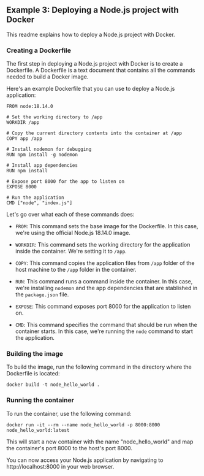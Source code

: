 ## Example 3: Deploying a Node.js project with Docker

This readme explains how to deploy a Node.js project with Docker.

### Creating a Dockerfile

The first step in deploying a Node.js project with Docker is to create a Dockerfile. A Dockerfile is a text document that contains all the commands needed to build a Docker image.

Here's an example Dockerfile that you can use to deploy a Node.js application:

```
FROM node:18.14.0

# Set the working directory to /app
WORKDIR /app

# Copy the current directory contents into the container at /app
COPY app /app

# Install nodemon for debugging
RUN npm install -g nodemon

# Install app dependencies
RUN npm install

# Expose port 8000 for the app to listen on
EXPOSE 8000

# Run the application
CMD ["node", "index.js"]
```

Let's go over what each of these commands does:

- `FROM`: This command sets the base image for the Dockerfile. In this case, we're using the official Node.js 18.14.0 image.

- `WORKDIR`: This command sets the working directory for the application inside the container. We're setting it to `/app`.

- `COPY`: This command copies the application files from `/app` folder of the host machine to the `/app` folder in the container.

- `RUN`: This command runs a command inside the container. In this case, we're installing `nodemon` and the app dependencies that are stablished in the ``package.json`` file.

- `EXPOSE`: This command exposes port 8000 for the application to listen on.

- `CMD`: This command specifies the command that should be run when the container starts. In this case, we're running the `node` command to start the application.

### Building the image

To build the image, run the following command in the directory where the Dockerfile is located:

```
docker build -t node_hello_world .
```

### Running the container

To run the container, use the following command:

```
docker run -it --rm --name node_hello_world -p 8000:8000 node_hello_world:latest
```

This will start a new container with the name "node_hello_world" and map the container's port 8000 to the host's port 8000. 

You can now access your Node.js application by navigating to http://localhost:8000 in your web browser.